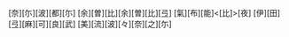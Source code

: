 [奈][尓][波][都][尓] [余][曽][比][余][曽][比][弖] [氣][布][能]<[比]>[夜] [伊][田][弖][麻][可][良][武] [美][流][波][々][奈][之][尓]

